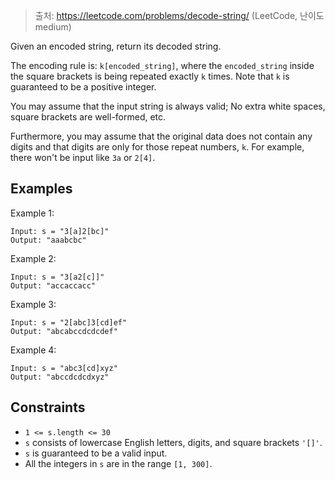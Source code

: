 > 출처: https://leetcode.com/problems/decode-string/ (LeetCode, 난이도 medium)

Given an encoded string, return its decoded string.

The encoding rule is: `k[encoded_string]`, where the `encoded_string` inside the square brackets is being repeated exactly `k` times. Note that `k` is guaranteed to be a positive integer.

You may assume that the input string is always valid; No extra white spaces, square brackets are well-formed, etc.

Furthermore, you may assume that the original data does not contain any digits and that digits are only for those repeat numbers, `k`. For example, there won't be input like `3a` or `2[4]`.

## Examples

Example 1:

```
Input: s = "3[a]2[bc]"
Output: "aaabcbc"
```

Example 2:

```
Input: s = "3[a2[c]]"
Output: "accaccacc"
```

Example 3:

```
Input: s = "2[abc]3[cd]ef"
Output: "abcabccdcdcdef"
```

Example 4:

```
Input: s = "abc3[cd]xyz"
Output: "abccdcdcdxyz"
```

## Constraints

- `1 <= s.length <= 30`
- `s` consists of lowercase English letters, digits, and square brackets `'[]'`.
- `s` is guaranteed to be a valid input.
- All the integers in `s` are in the range `[1, 300]`.
